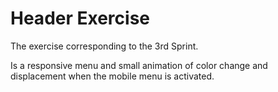 # Header Exercise 

The exercise corresponding to the 3rd Sprint. 

Is a responsive menu and small animation of color change and displacement when the mobile menu is activated.
